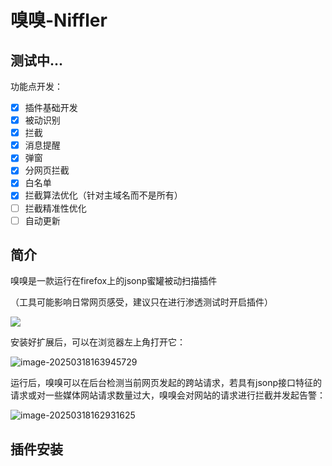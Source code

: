 # 嗅嗅-Niffler

## 测试中...

功能点开发：

- [x] 插件基础开发
- [x] 被动识别
- [x] 拦截
- [x] 消息提醒
- [x] 弹窗
- [x] 分网页拦截
- [x] 白名单
- [x] 拦截算法优化（针对主域名而不是所有）
- [ ] 拦截精准性优化
- [ ] 自动更新

## 简介

嗅嗅是一款运行在firefox上的jsonp蜜罐被动扫描插件

（工具可能影响日常网页感受，建议只在进行渗透测试时开启插件）

![](https://yuy0ung.oss-cn-chengdu.aliyuncs.com/icon-96.png)

安装好扩展后，可以在浏览器左上角打开它：

![image-20250318163945729](https://yuy0ung.oss-cn-chengdu.aliyuncs.com/image-20250318163945729.png)

运行后，嗅嗅可以在后台检测当前网页发起的跨站请求，若具有jsonp接口特征的请求或对一些媒体网站请求数量过大，嗅嗅会对网站的请求进行拦截并发起告警：

![image-20250318162931625](https://yuy0ung.oss-cn-chengdu.aliyuncs.com/image-20250318162931625.png)

## 插件安装





